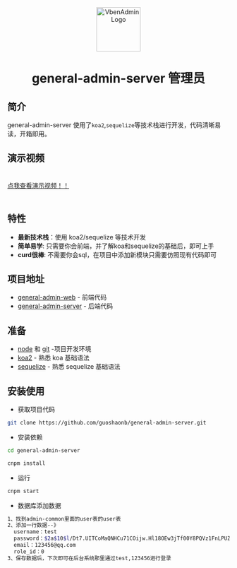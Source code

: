 <div align="center"> <a href="https://github.com/guoshaonb/general-admin-server"> <img alt="VbenAdmin Logo" width="100" height="100" src="http://106.55.240.242/my-file-path/images/admin-pwa-middle.png"></a>
<h1>general-admin-server 管理员</h1>
</div>

## 简介

general-admin-server 使用了`koa2`,`sequelize`等技术栈进行开发，代码清晰易读，开箱即用。

## 演示视频

<div style="padding:20px 0">
  <a href="http://106.55.240.242/my-file-path/video/demonstration.mp4">点我查看演示视频！！</a>
  <!-- <video src='http://106.55.240.242/my-file-path/video/demonstration.mp4' autoplay muted></video> -->
</div>

## 特性

- **最新技术栈**：使用 koa2/sequelize 等技术开发
- **简单易学**: 只需要你会前端，并了解koa和sequelize的基础后，即可上手
- **curd很棒**: 不需要你会sql，在项目中添加新模块只需要仿照现有代码即可

## 项目地址

- [general-admin-web](https://github.com/guoshaonb/general-admin-web) - 前端代码
- [general-admin-server](https://github.com/guoshaonb/general-admin-server) - 后端代码

## 准备

- [node](http://nodejs.org/) 和 [git](https://git-scm.com/) -项目开发环境
- [koa2](https://koa.bootcss.com/) - 熟悉 koa 基础语法
- [sequelize](https://www.sequelize.com.cn/) - 熟悉 sequelize 基础语法

## 安装使用

- 获取项目代码

```bash
git clone https://github.com/guoshaonb/general-admin-server.git
```

- 安装依赖

```bash
cd general-admin-server

cnpm install

```

- 运行

```bash
cnpm start
```

- 数据库添加数据

```bash
1、找到admin-common里面的user表的user表
2、添加一行数据--》
  username：test
  password：$2a$10$l/Dt7.UITCoMaQNHCu71COijw.Hl18OEw3jTf00Y8PQVz1FnLPUZ.（最后一个“.”别忘记复制）
  email：123456@qq.com
  role_id：0
3、保存数据后，下次即可在后台系统那里通过test,123456进行登录
```